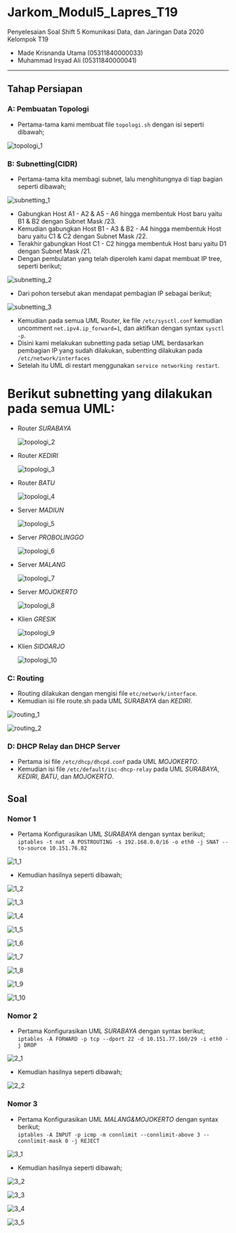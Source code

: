 # Jarkom_Modul5_Lapres_T19
Penyelesaian Soal Shift 5 Komunikasi Data, dan Jaringan Data 2020\
Kelompok T19
  * Made Krisnanda Utama (05311840000033)
  * Muhammad Irsyad Ali (05311840000041)


---

## Tahap Persiapan
### A: Pembuatan Topologi
 - Pertama-tama kami membuat file ```topologi.sh``` dengan isi seperti dibawah;
  
  ![topologi_1](https://github.com/krisnanda59/Jarkom_Modul5__Lapres_T19/blob/main/dokum%20shift%205/topologi_persiapan.png)
 
 
 
### B: Subnetting(CIDR)
 - Pertama-tama kita membagi subnet, lalu menghitungnya di tiap bagian seperti dibawah;
  
  ![subnetting_1](https://github.com/krisnanda59/Jarkom_Modul5__Lapres_T19/blob/main/dokum%20shift%205/pembagian%20subnet_persiapan.png)
   
   - Gabungkan Host A1 - A2 & A5 - A6 hingga membentuk Host baru yaitu B1 & B2 dengan Subnet Mask /23.
   - Kemudian gabungkan Host B1 - A3 & B2 - A4 hingga membentuk Host baru yaitu C1 & C2 dengan Subnet Mask /22.
   - Terakhir gabungkan Host C1 - C2 hingga membentuk Host baru yaitu D1 dengan Subnet Mask /21.
 - Dengan pembulatan yang telah diperoleh kami dapat membuat IP tree, seperti berikut;
  
  ![subnetting_2](https://github.com/krisnanda59/Jarkom_Modul5__Lapres_T19/blob/main/dokum%20shift%205/tree_persiapan.png)
 
 - Dari pohon tersebut akan mendapat pembagian IP sebagai berikut;  
  
  ![subnetting_3](https://github.com/krisnanda59/Jarkom_Modul5__Lapres_T19/blob/main/dokum%20shift%205/Pembagian%20IP_persiapan(%20ditulis%20jangan%20dimasukin%20gambar).png)

 - Kemudian pada semua UML Router, ke file ```/etc/sysctl.conf``` kemudian uncomment ```net.ipv4.ip_forward=1```, dan aktifkan dengan syntax ```sysctl -p```.
 - Disini kami melakukan subnetting pada setiap UML berdasarkan pembagian IP yang sudah dilakukan, subentting dilakukan pada ```/etc/network/interfaces``` 
 - Setelah itu UML di restart menggunakan ```service networking restart```.  
   
  # Berikut subnetting yang dilakukan pada semua UML: 
   - Router *SURABAYA*
    
     ![topologi_2](https://github.com/krisnanda59/Jarkom_Modul5__Lapres_T19/blob/main/dokum%20shift%205/interfaces%20surabaya_persiapan.png)
   
   - Router *KEDIRI*  
     
     ![topologi_3](https://github.com/krisnanda59/Jarkom_Modul5__Lapres_T19/blob/main/dokum%20shift%205/interfaces%20kediir_persiapan.png)
   
   - Router *BATU*  
     
     ![topologi_4](https://github.com/krisnanda59/Jarkom_Modul5__Lapres_T19/blob/main/dokum%20shift%205/interfaces%20batu_persiapan.png)
   
   - Server *MADIUN*  
     
     ![topologi_5](https://github.com/krisnanda59/Jarkom_Modul5__Lapres_T19/blob/main/dokum%20shift%205/interfaces%20madiun_persiapan.png)
   
   - Server *PROBOLINGGO*  
     
     ![topologi_6](https://github.com/krisnanda59/Jarkom_Modul5__Lapres_T19/blob/main/dokum%20shift%205/interfaces%20probolinggo_persiapan.png)
   
   - Server *MALANG*  
     
     ![topologi_7](https://github.com/krisnanda59/Jarkom_Modul5__Lapres_T19/blob/main/dokum%20shift%205/interfaces%20malang_persiapan.png)
   
   - Server *MOJOKERTO*  
     
     ![topologi_8](https://github.com/krisnanda59/Jarkom_Modul5__Lapres_T19/blob/main/dokum%20shift%205/interfaces%20mojokerto_persiapan.png)
   
   - Klien *GRESIK*  
     
     ![topologi_9](https://github.com/krisnanda59/Jarkom_Modul5__Lapres_T19/blob/main/dokum%20shift%205/interfaces%20gresik_persiapan.png)
   
   - Klien *SIDOARJO*  
     
     ![topologi_10](https://github.com/krisnanda59/Jarkom_Modul5__Lapres_T19/blob/main/dokum%20shift%205/interfaces%20sidoarjo_persiapan.png)
 

### C: Routing
 - Routing dilakukan dengan mengisi file ```etc/network/interface```.
 - Kemudian isi file route.sh pada UML  *SURABAYA* dan *KEDIRI*.
   
  ![routing_1](https://github.com/krisnanda59/Jarkom_Modul5__Lapres_T19/blob/main/dokum%20shift%205/routing%20surabaya_persiapan.png)
   
  ![routing_2](https://github.com/krisnanda59/Jarkom_Modul5__Lapres_T19/blob/main/dokum%20shift%205/routing%20kediri_persiapan.png)
 
 
### D: DHCP Relay dan DHCP Server
 - Pertama isi file ```/etc/dhcp/dhcpd.conf``` pada UML *MOJOKERTO*.
 - Kemudian isi file ```/etc/default/isc-dhcp-relay``` pada UML *SURABAYA*, *KEDIRI*, *BATU*, dan *MOJOKERTO*.
 
## Soal
### Nomor 1
 - Pertama Konfigurasikan UML *SURABAYA* dengan syntax berikut;  
```iptables -t nat -A POSTROUTING -s 192.168.0.0/16 -o eth0 -j SNAT --to-source 10.151.76.82```
  
  ![1_1](https://github.com/krisnanda59/Jarkom_Modul5__Lapres_T19/blob/main/dokum%20shift%205/soal1_syntax.png)
  
 - Kemudian hasilnya seperti dibawah;   
 
  ![1_2](https://github.com/krisnanda59/Jarkom_Modul5__Lapres_T19/blob/main/dokum%20shift%205/soal1_bukti_surabaya%20berhasil%20ping.png)  
  
  ![1_3](https://github.com/krisnanda59/Jarkom_Modul5__Lapres_T19/blob/main/dokum%20shift%205/soal1_bukti_sidoarjo%20berhasil%20ping.png)  
  
  ![1_4](https://github.com/krisnanda59/Jarkom_Modul5__Lapres_T19/blob/main/dokum%20shift%205/soal1_bukti_probolinggo%20berhasil%20ping.png)  
  
  ![1_5](https://github.com/krisnanda59/Jarkom_Modul5__Lapres_T19/blob/main/dokum%20shift%205/soal1_bukti_mojokerto%20berhasil%20ping.png)  
  
  ![1_6](https://github.com/krisnanda59/Jarkom_Modul5__Lapres_T19/blob/main/dokum%20shift%205/soal1_bukti_malang%20berhasil%20ping.png)  
  
  ![1_7](https://github.com/krisnanda59/Jarkom_Modul5__Lapres_T19/blob/main/dokum%20shift%205/soal1_bukti_madiun%20berhasil%20ping.png)  
  
  ![1_8](https://github.com/krisnanda59/Jarkom_Modul5__Lapres_T19/blob/main/dokum%20shift%205/soal1_bukti_kediri%20berhasil%20ping.png)  
  
  ![1_9](https://github.com/krisnanda59/Jarkom_Modul5__Lapres_T19/blob/main/dokum%20shift%205/soal1_bukti_gresik%20berhasil%20ping.png)  
  
  ![1_10](https://github.com/krisnanda59/Jarkom_Modul5__Lapres_T19/blob/main/dokum%20shift%205/soal1_bukti_batu%20berhasil%20ping.png)  
 
### Nomor 2
 - Pertama Konfigurasikan UML *SURABAYA* dengan syntax berikut;  
```iptables -A FORWARD -p tcp --dport 22 -d 10.151.77.160/29 -i eth0 -j DROP```
  
  ![2_1](https://github.com/krisnanda59/Jarkom_Modul5__Lapres_T19/blob/main/dokum%20shift%205/soal%202_syntax.png)

 - Kemudian hasilnya seperti dibawah;
 
  ![2_2](https://github.com/krisnanda59/Jarkom_Modul5__Lapres_T19/blob/main/dokum%20shift%205/soal%202_bukti_mengirim%20paket%20dari%20luar%20ke%20malang%20sebagai%20contoh.png)  
 
### Nomor 3
 - Pertama Konfigurasikan UML *MALANG&MOJOKERTO* dengan syntax berikut;  
```iptables -A INPUT -p icmp -m connlimit --connlimit-above 3 --connlimit-mask 0 -j REJECT```
  
  ![3_1](https://github.com/krisnanda59/Jarkom_Modul5__Lapres_T19/blob/main/dokum%20shift%205/soal%203_syntax.png)

 - Kemudian hasilnya seperti dibawah; 
  
  ![3_2](https://github.com/krisnanda59/Jarkom_Modul5__Lapres_T19/blob/main/dokum%20shift%205/soal%203_%20bukti_uml%20ke%201%20yang%20ping%20ke%20malang(tidak%20di%20drop)_nomor%203.png)  
  
  ![3_3](https://github.com/krisnanda59/Jarkom_Modul5__Lapres_T19/blob/main/dokum%20shift%205/soal%203_%20bukti_uml%20ke%202%20yang%20ping%20ke%20malang(tidak%20di%20drop)_nomor%203.png)  
  
  ![3_4](https://github.com/krisnanda59/Jarkom_Modul5__Lapres_T19/blob/main/dokum%20shift%205/soal%203_%20bukti_uml%20ke%203%20yang%20ping%20ke%20malang(tidak%20di%20drop)_nomor%203.png)  
  
  ![3_5](https://github.com/krisnanda59/Jarkom_Modul5__Lapres_T19/blob/main/dokum%20shift%205/soal%203_%20bukti_uml%20ke%204%20yang%20ping%20ke%20malang(berhasil%20didrop)_nomor%203.png)  
  
  
 




